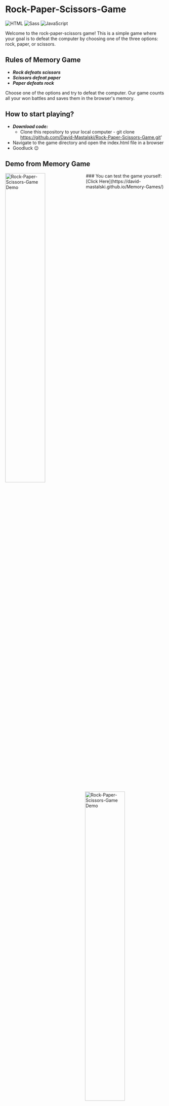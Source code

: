 # Rock-Paper-Scissors-Game

![HTML](https://img.shields.io/badge/HTML5-E34F26?style=for-the-badge&logo=html5&logoColor=white)
![Sass](https://img.shields.io/badge/Sass-CC6699?style=for-the-badge&logo=sass&logoColor=white)
![JavaScript](https://img.shields.io/badge/JavaScript-323330?style=for-the-badge&logo=javascript&logoColor=F7DF1E)

Welcome to the rock-paper-scissors game! This is a simple game where your goal is to defeat the computer by choosing one of the three options: rock, paper, or scissors.

## Rules of Memory Game
- _**Rock defeats scissors**_
- _**Scissors defeat paper**_
- _**Paper defeats rock**_

Choose one of the options and try to defeat the computer.
Our game counts all your won battles and saves them in the browser's memory.

## How to start playing? 
- _**Download code:**_
  - Clone this repository to your local computer - git clone https://github.com/David-Mastalski/Rock-Paper-Scissors-Game.git'
- Navigate to the game directory and open the index.html file in a browser
- Goodluck 😉

## Demo from Memory Game
<img align="left" src="https://github.com/David-Mastalski/Rock-Paper-Scissors-Game/blob/main/demo/video1.gif" alt="Rock-Paper-Scissors-Game Demo" width="50%">
<img align="right" src="https://github.com/David-Mastalski/Rock-Paper-Scissors-Game/blob/main/demo/video2.gif" alt="Rock-Paper-Scissors-Game Demo" width="50%">
### You can test the game yourself: [Click Here](https://david-mastalski.github.io/Memory-Games/)
